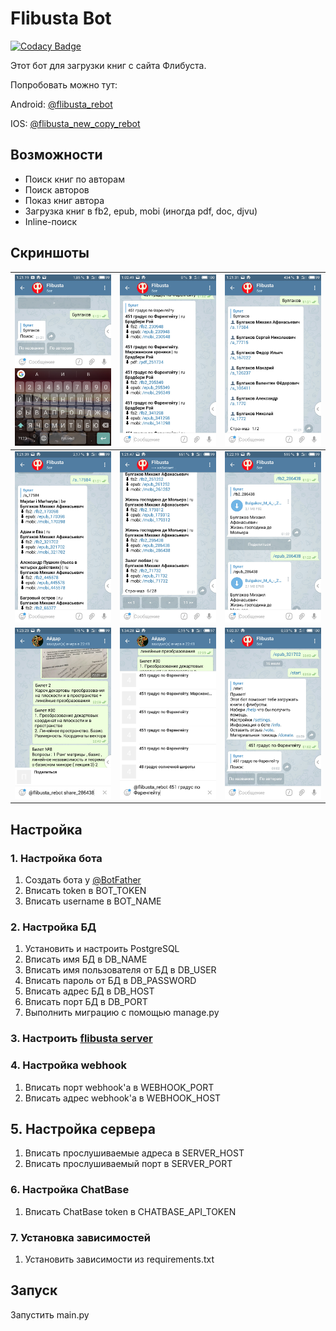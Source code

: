 # Flibusta Bot

[![Codacy Badge](https://api.codacy.com/project/badge/Grade/e457160fdaf545cc8a031bb14146204c)](https://www.codacy.com/manual/Kurbezz/async_flibusta_bot?utm_source=github.com&amp;utm_medium=referral&amp;utm_content=Kurbezz/async_flibusta_bot&amp;utm_campaign=Badge_Grade)

Этот бот для загрузки книг с сайта Флибуста.

Попробовать можно тут: 

Android: [@flibusta_rebot](https://www.t.me/flibusta_rebot)

IOS: [@flibusta_new_copy_rebot](https://www.t.me/flibusta_new_copy_rebot)

## Возможности
* Поиск книг по авторам
* Поиск авторов
* Показ книг автора
* Загрузка книг в fb2, epub, mobi (иногда pdf, doc, djvu)
* Inline-поиск

## Скриншоты

![](/pics/screenshot_1.jpg) | ![](/pics/screenshot_2.jpg) | ![](/pics/screenshot_3.jpg) |
-|-|-
![](/pics/screenshot_4.jpg) | ![](/pics/screenshot_5.jpg) | ![](/pics/screenshot_6.jpg) |
![](/pics/screenshot_7.jpg) | ![](/pics/screenshot_9.jpg) | ![](/pics/screenshot_10.jpg) |

## Настройка
### 1. Настройка бота
1. Создать бота у [@BotFather](https://www.t.me/BotFather)
2.  Вписать token в BOT_TOKEN
3. Вписать username в BOT_NAME
### 2. Настройка БД
1. Установить и настроить PostgreSQL
2. Вписать имя БД в DB_NAME
3. Вписать имя пользователя от БД в DB_USER
4. Вписать пароль от БД в DB_PASSWORD
5. Вписать адрес БД в DB_HOST
6. Вписать порт БД в DB_PORT
7. Выполнить миграцию с помощью manage.py
### 3. Настроить [flibusta server](https://github.com/Kurbezz/flibusta_server)
### 4. Настройка webhook
1. Вписать порт webhook'a в WEBHOOK_PORT
2. Вписать адрес webhook'a в WEBHOOK_HOST
## 5. Настройка сервера
1. Вписать прослушиваемые адреса в SERVER_HOST
2. Вписать прослушиваемый порт в SERVER_PORT
### 6. Настройка ChatBase 
1. Вписать ChatBase token в CHATBASE_API_TOKEN
### 7. Установка зависимостей
1. Установить зависимости из requirements.txt
## Запуск
Запустить main.py
